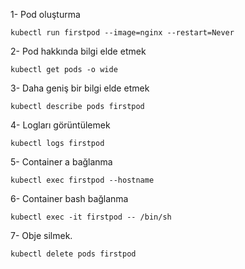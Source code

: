 1- Pod oluşturma
```
kubectl run firstpod --image=nginx --restart=Never
```

2- Pod hakkında bilgi elde etmek
```
kubectl get pods -o wide
```

3- Daha geniş bir bilgi elde etmek
```
kubectl describe pods firstpod
```

4- Logları görüntülemek
```
kubectl logs firstpod
```


5- Container a bağlanma
```
kubectl exec firstpod --hostname
```

6- Container bash bağlanma
```
kubectl exec -it firstpod -- /bin/sh
```


7- Obje silmek.
```
kubectl delete pods firstpod
```
